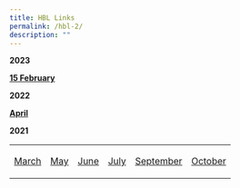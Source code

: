 ```yaml
---
title: HBL Links
permalink: /hbl-2/
description: ""
---
```

<p><strong>2023</p>
<p><a href="/hbl/15-Feb-23/" target="_blank" rel="noopener">15 February </strong></a></p>
<p><strong>2022</p>
<p><a href="/hbl-links-for-6-april/" target="_blank" rel="noopener">April</strong></a></p>
<p><strong>2021</p>
<table>
<tbody>
<tr>
<td>
<p><a href="/hbl-12-march-2021/">March</a></p>
</td>
<td>
<p><a href="/hbl-links-for-may-2021/" target="_blank" rel="noopener">May</a></p>
</td>
<td>
<p><a href="/hbl-28-to-30-june-2021/">June</a></p>
</td>
<td>
<p><a href="/hbl-1-to-2-july-2021/">July</a></p>
</td>
<td>
<p><a href="/hbl-links-for-september-2021/" target="_blank" rel="noopener">September</a></p>
</td>
<td>
<p><a href="/hbl-links-for-october-2021/" target="_blank" rel="noopener">October</a></p>
</td>
</tr>
</tbody>
</table>